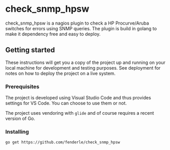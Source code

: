 # check_snmp_hpsw

check_snmp_hpsw is a nagios plugin to check a HP Procurve/Aruba switches for
errors using SNMP queries. The plugin is build in golang to make it dependency
free and easy to deploy.

## Getting started

These instructions will get you a copy of the project up and running on your
local machine for development and testing purposes. See deployment for notes
on how to deploy the project on a live system.

### Prerequisites

The project is developed using Visual Studio Code and thus provides settings
for VS Code. You can choose to use them or not.

The project uses vendoring with `glide` and of course requires a recent version of Go.

### Installing

```bash
go get https://github.com/fenderle/check_snmp_hpsw
```